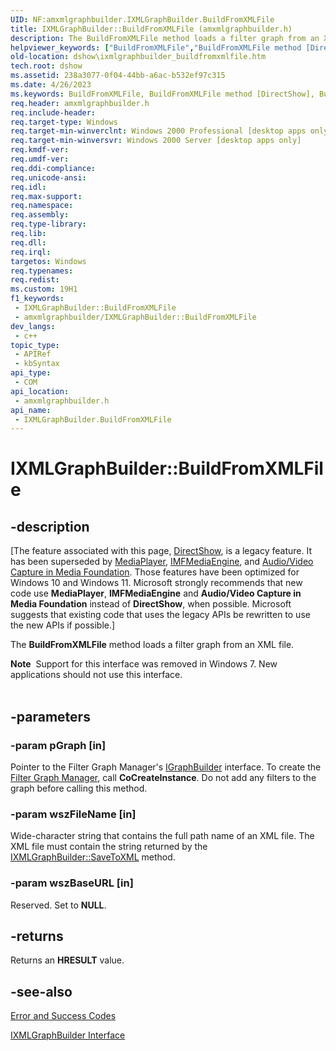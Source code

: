 ```yaml
---
UID: NF:amxmlgraphbuilder.IXMLGraphBuilder.BuildFromXMLFile
title: IXMLGraphBuilder::BuildFromXMLFile (amxmlgraphbuilder.h)
description: The BuildFromXMLFile method loads a filter graph from an XML file.
helpviewer_keywords: ["BuildFromXMLFile","BuildFromXMLFile method [DirectShow]","BuildFromXMLFile method [DirectShow]","IXMLGraphBuilder interface","IXMLGraphBuilder interface [DirectShow]","BuildFromXMLFile method","IXMLGraphBuilder.BuildFromXMLFile","IXMLGraphBuilder::BuildFromXMLFile","IXMLGraphBuilderBuildFromXMLFile","amxmlgraphbuilder/IXMLGraphBuilder::BuildFromXMLFile","dshow.ixmlgraphbuilder_buildfromxmlfile"]
old-location: dshow\ixmlgraphbuilder_buildfromxmlfile.htm
tech.root: dshow
ms.assetid: 238a3077-0f04-44bb-a6ac-b532ef97c315
ms.date: 4/26/2023
ms.keywords: BuildFromXMLFile, BuildFromXMLFile method [DirectShow], BuildFromXMLFile method [DirectShow],IXMLGraphBuilder interface, IXMLGraphBuilder interface [DirectShow],BuildFromXMLFile method, IXMLGraphBuilder.BuildFromXMLFile, IXMLGraphBuilder::BuildFromXMLFile, IXMLGraphBuilderBuildFromXMLFile, amxmlgraphbuilder/IXMLGraphBuilder::BuildFromXMLFile, dshow.ixmlgraphbuilder_buildfromxmlfile
req.header: amxmlgraphbuilder.h
req.include-header: 
req.target-type: Windows
req.target-min-winverclnt: Windows 2000 Professional [desktop apps only]
req.target-min-winversvr: Windows 2000 Server [desktop apps only]
req.kmdf-ver: 
req.umdf-ver: 
req.ddi-compliance: 
req.unicode-ansi: 
req.idl: 
req.max-support: 
req.namespace: 
req.assembly: 
req.type-library: 
req.lib: 
req.dll: 
req.irql: 
targetos: Windows
req.typenames: 
req.redist: 
ms.custom: 19H1
f1_keywords:
 - IXMLGraphBuilder::BuildFromXMLFile
 - amxmlgraphbuilder/IXMLGraphBuilder::BuildFromXMLFile
dev_langs:
 - c++
topic_type:
 - APIRef
 - kbSyntax
api_type:
 - COM
api_location:
 - amxmlgraphbuilder.h
api_name:
 - IXMLGraphBuilder.BuildFromXMLFile
---
```


# IXMLGraphBuilder::BuildFromXMLFile


## -description

\[The feature associated with this page, [DirectShow](/windows/win32/directshow/directshow), is a legacy feature. It has been superseded by [MediaPlayer](/uwp/api/Windows.Media.Playback.MediaPlayer), [IMFMediaEngine](/windows/win32/api/mfmediaengine/nn-mfmediaengine-imfmediaengine), and [Audio/Video Capture in Media Foundation](windows/win32/medfound/audio-video-capture-in-media-foundation). Those features have been optimized for Windows 10 and Windows 11. Microsoft strongly recommends that new code use **MediaPlayer**, **IMFMediaEngine** and **Audio/Video Capture in Media Foundation** instead of **DirectShow**, when possible. Microsoft suggests that existing code that uses the legacy APIs be rewritten to use the new APIs if possible.\]

The <b>BuildFromXMLFile</b> method loads a filter graph from an XML file.


<div class="alert"><b>Note</b>  Support for this interface was removed in Windows 7. New applications should not use this interface.</div><div> </div>

## -parameters

### -param pGraph [in]

Pointer to the Filter Graph Manager's <a href="/windows/desktop/api/strmif/nn-strmif-igraphbuilder">IGraphBuilder</a> interface. To create the <a href="/windows/desktop/DirectShow/filter-graph-manager">Filter Graph Manager</a>, call <b>CoCreateInstance</b>. Do not add any filters to the graph before calling this method.

### -param wszFileName [in]

Wide-character string that contains the full path name of an XML file. The XML file must contain the string returned by the <a href="/windows/desktop/api/amxmlgraphbuilder/nf-amxmlgraphbuilder-ixmlgraphbuilder-savetoxml">IXMLGraphBuilder::SaveToXML</a> method.

### -param wszBaseURL [in]

Reserved. Set to <b>NULL</b>.

## -returns

Returns an <b>HRESULT</b> value.

## -see-also

<a href="/windows/desktop/DirectShow/error-and-success-codes">Error and Success Codes</a>



<a href="/windows/desktop/api/amxmlgraphbuilder/nn-amxmlgraphbuilder-ixmlgraphbuilder">IXMLGraphBuilder Interface</a>